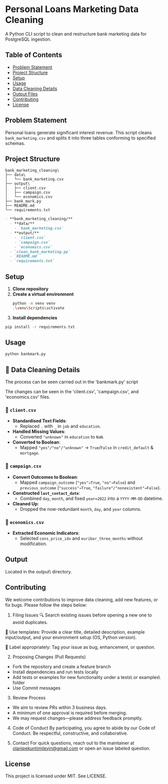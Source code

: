 # Personal Loans Marketing Data Cleaning

A Python CLI script to clean and restructure bank marketing data for PostgreSQL ingestion.

## Table of Contents

- [Problem Statement](#problem-statement)
- [Project Structure](#project-structure)
- [Setup](#setup)
- [Usage](#usage)
- [Data Cleaning Details](#data-cleaning-details)
- [Output Files](#output-files)
- [Contributing](#contributing)
- [License](#license)

## Problem Statement

Personal loans generate significant interest revenue. This script cleans `bank_marketing.csv` and splits it into three tables conforming to specified schemas.

## Project Structure
```plaintext
bank_marketing_cleaning\
├── data\
│   └── bank_marketing.csv
├── output\
│   ├── client.csv
│   ├── campaign.csv
│   └── economics.csv
├── bank_mark.py
├── README.md
└── requirements.txt
```
```markdown
- **bank_marketing_cleaning/**
  - **data/**
    - `bank_marketing.csv`
  - **output/**
    - `client.csv`
    - `campaign.csv`
    - `economics.csv`
  - `clean_bank_marketing.py`
  - `README.md`
  - `requirements.txt`
  ```

## Setup

1. **Clone repository**  
2. **Create a virtual environment**  
   ```bash
   python -m venv venv
   .\venv\Scripts\activate
   ```
3. **Install dependencies**
```bash
pip install -r requirements.txt
```
## Usage
```bash
python bankmark.py
```

## 🧹 Data Cleaning Details
The process can be seen carried out in the 'bankmark.py' script

The changes can be seen in the 'client.csv', 'campaign.csv', and 'economics.csv' files.

### 📁 `client.csv`
- **Standardised Text Fields**:  
  - Replaced `.` with `_` in `job` and `education`.  
- **Handled Missing Values**:  
  - Converted `"unknown"` in `education` to `NaN`.  
- **Converted to Boolean**:  
  - Mapped `"yes"/"no"/"unknown"` → `True`/`False` in `credit_default` & `mortgage`.

### 📁 `campaign.csv`
- **Convert Outcomes to Boolean**:  
  - Mapped `campaign_outcome` (`"yes"→True`, `"no"→False`) and  
    `previous_outcome` (`"success"→True`, `"failure"/"nonexistent"→False`).  
- **Constructed `last_contact_date`**:  
  - Combined `day`, `month`, and fixed `year=2022` into a `YYYY-MM-DD` datetime.  
- **Cleaned Up**:  
  - Dropped the now-redundant `month`, `day`, and `year` columns.

### 📁 `economics.csv`
- **Extracted Economic Indicators**:  
  - Selected `cons_price_idx` and `euribor_three_months` without modification.

## Output
Located in the output\ directory.

## Contributing
We welcome contributions to improve data cleaning, add new features, or fix bugs. Please follow the steps below:

1. Filing Issues
🔍 Search existing issues before opening a new one to avoid duplicates.

📝 Use templates: Provide a clear title, detailed description, example input/output, and your environment setup (OS, Python version).

🚩 Label appropriately: Tag your issue as bug, enhancement, or question.

2. Proposing Changes (Pull Requests)
-   Fork the repository and create a feature branch
-   Install dependencies and run tests locally
-   Add tests or examples for new functionality under a tests\ or examples\ folder
-   Use Commit messages
3. Review Process
-   We aim to review PRs within 3 business days.
-   A minimum of one approval is required before merging.
-   We may request changes—please address feedback promptly.

4. Code of Conduct
By participating, you agree to abide by our Code of Conduct. Be respectful, constructive, and collaborative.

5. Contact
For quick questions, reach out to the maintainer at olanipekuntimileyin@gmail.com or open an issue labeled question.
## License
This project is licensed under MIT. See LICENSE.